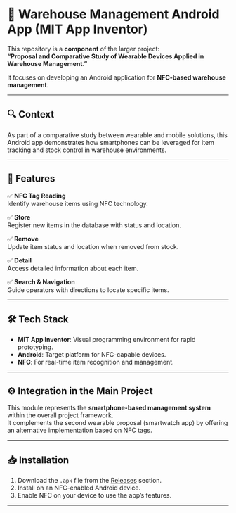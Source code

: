 # 📲 Warehouse Management Android App (MIT App Inventor)

This repository is a **component** of the larger project:  
**“Proposal and Comparative Study of Wearable Devices Applied in Warehouse Management.”**

It focuses on developing an Android application for **NFC-based warehouse management**.

---

## 🔍 Context

As part of a comparative study between wearable and mobile solutions, this Android app demonstrates how smartphones can be leveraged for item tracking and stock control in warehouse environments.

---

## 🌟 Features

✅ **NFC Tag Reading**  
Identify warehouse items using NFC technology.

✅ **Store**  
Register new items in the database with status and location.

✅ **Remove**  
Update item status and location when removed from stock.

✅ **Detail**  
Access detailed information about each item.

✅ **Search & Navigation**  
Guide operators with directions to locate specific items.

---

## 🛠️ Tech Stack

- **MIT App Inventor**: Visual programming environment for rapid prototyping.  
- **Android**: Target platform for NFC-capable devices.  
- **NFC**: For real-time item recognition and management.

---

## ⚙️ Integration in the Main Project

This module represents the **smartphone-based management system** within the overall project framework.  
It complements the second wearable proposal (smartwatch app) by offering an alternative implementation based on NFC tags.

---

## 📥 Installation

1. Download the `.apk` file from the [Releases](#) section.  
2. Install on an NFC-enabled Android device.  
3. Enable NFC on your device to use the app’s features.

---

